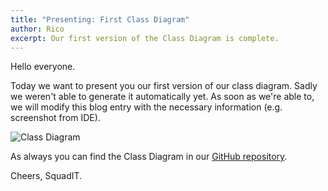 ```yaml
---
title: "Presenting: First Class Diagram"
author: Rico
excerpt: Our first version of the Class Diagram is complete.
---
```


Hello everyone.

Today we want to present you our first version of our class diagram. Sadly we weren't able to generate it automatically yet. As soon as we're able to, we will modify this blog entry with the necessary information (e.g. screenshot from IDE).

![Class Diagram](https://raw.githubusercontent.com/PalatinCoder/SquadIT.WebApp/master/Documentation/Classdiagram.png)

As always you can find the Class Diagram in our [GitHub repository](https://github.com/PalatinCoder/SquadIT.WebApp/blob/master/Documentation/Classdiagram.png).

Cheers, SquadIT.